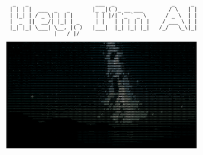 <div align="center">
<pre>
  _   _                     ___  _                  _     _  _  _                     _ 
 | | | |  ___  _   _       |_ _|( )_ __ ___        / \   | || |(_) ___   ___   _ __  | |
 | |_| | / _ \| | | |       | | |/| '_ ` _ \      / _ \  | || || |/ __| / _ \ | '_ \ | |
 |  _  ||  __/| |_| | _     | |   | | | | | |    / ___ \ | || || |\__ \| (_) || | | ||_|
 |_| |_| \___| \__, |( )   |___|  |_| |_| |_|   /_/   \_\|_||_||_||___/ \___/ |_| |_|(_)
               |___/ |/                                                                 
</pre>
</div>

<p align="center">
  <img src="stars.gif" alt="stars">
</p>
